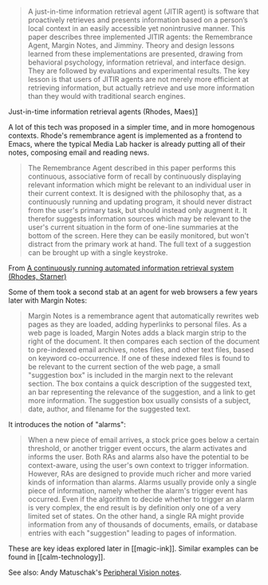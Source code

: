 ---
---

> A just-in-time information retrieval agent (JITIR agent) is software that proactively retrieves and presents information based on a person’s local context in an easily accessible yet nonintrusive manner. This paper describes three implemented JITIR agents: the Remembrance Agent, Margin Notes, and Jimminy. Theory and design lessons learned from these implementations are presented, drawing from behavioral psychology, information retrieval, and interface design. They are followed by evaluations and experimental results. The key lesson is that users of JITIR agents are not merely more efficient at retrieving information, but actually retrieve and use more information than they would with traditional search engines.

Just-in-time information retrieval agents (Rhodes, Maes)[1]

[1]: https://www.bradleyrhodes.com/Papers/rhodes-jitir-agents-ibmsj-2000.pdf

A lot of this tech was proposed in a simpler time, and in more homogenous contexts. Rhode's remembrance agent is implemented as a frontend to Emacs, where the typical Media Lab hacker is already putting all of their notes, composing email and reading news.

> The Remembrance Agent described in this paper performs this continuous, associative form of recall by continuously displaying relevant information which might be relevant to an individual user in their current context. It is designed with the philosophy that, as a continuously running and updating program, it should never distract from the user's primary task, but should instead only augment it. It therefor suggests information sources which may be relevant to the user's current situation in the form of one-line summaries at the bottom of the screen. Here they can be easily monitored, but won't distract from the primary work at hand. The full text of a suggestion can be brought up with a single keystroke.

From [A continuously running automated information retrieval system (Rhodes, Starner)][2]

[2]: https://alumni.media.mit.edu/~rhodes/Papers/remembrance.html

Some of them took a second stab at an agent for web browsers a few years later with Margin Notes:

> Margin Notes is a remembrance agent that automatically rewrites web pages as they are loaded, adding hyperlinks to personal files. As a web page is loaded, Margin Notes adds a black margin strip to the right of the document. It then compares each section of the document to pre-indexed email archives, notes files, and other text files, based on keyword co-occurrence. If one of these indexed files is found to be relevant to the current section of the web page, a small "suggestion box" is included in the margin next to the relevant section. The box contains a quick description of the suggested text, an bar representing the relevance of the suggestion, and a link to get more information. The suggestion box usually consists of a subject, date, author, and filename for the suggested text.

It introduces the notion of "alarms":

> When a new piece of email arrives, a stock price goes below a certain threshold, or another trigger event occurs, the alarm activates and informs the user. Both RAs and alarms also have the potential to be context-aware, using the user's own context to trigger information. However, RAs are designed to provide much richer and more varied kinds of information than alarms. Alarms usually provide only a single piece of information, namely whether the alarm's trigger event has occurred. Even if the algorithm to decide whether to trigger an alarm is very complex, the end result is by definition only one of a very limited set of states. On the other hand, a single RA might provide information from any of thousands of documents, emails, or database entries with each "suggestion" leading to pages of information.

[3]: https://web.media.mit.edu/~lieber/IUI/Rhodes/Rhodes.html

These are key ideas explored later in [[magic-ink]]. Similar examples can be found in [[calm-technology]].

See also: Andy Matuschak's [Peripheral Vision notes](https://notes.andymatuschak.org/z4geAr5cERWdJPrdhU5gy3N).
